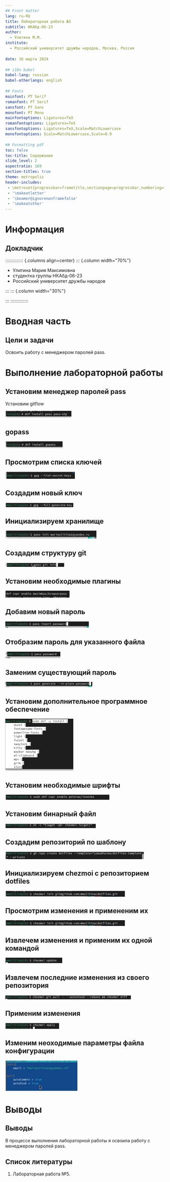 ```yaml
---
## Front matter
lang: ru-RU
title: Лабораторная работа №5
subtitle: НКАбд-06-23
author:
  - Улитина М.М.
institute:
  - Российский университет дружбы народов, Москва, Россия

date: 16 марта 2024

## i18n babel
babel-lang: russian
babel-otherlangs: english

## Fonts
mainfont: PT Serif
romanfont: PT Serif
sansfont: PT Sans
monofont: PT Mono
mainfontoptions: Ligatures=TeX
romanfontoptions: Ligatures=TeX
sansfontoptions: Ligatures=TeX,Scale=MatchLowercase
monofontoptions: Scale=MatchLowercase,Scale=0.9

## Formatting pdf
toc: false
toc-title: Содержание
slide_level: 2
aspectratio: 169
section-titles: true
theme: metropolis
header-includes:
 - \metroset{progressbar=frametitle,sectionpage=progressbar,numbering=fraction}
 - '\makeatletter'
 - '\beamer@ignorenonframefalse'
 - '\makeatother'
---
```


# Информация

## Докладчик

:::::::::::::: {.columns align=center}
::: {.column width="70%"}

  * Улитина Мария Максимовна
  * студентка группы НКАбд-06-23
  * Российский университет дружбы народов

:::
::: {.column width="30%"}



:::
::::::::::::::

# Вводная часть

## Цели и задачи

Освоить работу с менеджером паролей pass.

# Выполнение лабораторной работы


## Установим менеджер паролей pass

Установим gitflow 

![менеджер паролей pass](image/1.PNG)

## gopass

![gopass](image/2.PNG)

## Просмотрим списка ключей

![Список ключей](image/3.PNG)

## Создадим новый ключ

![Создание ключа](image/4.PNG)

## Инициализируем хранилище 

![Хранилище](image/5.PNG)

## Создадим структуру git

![Структура git](image/6.PNG)

## Установим необходимые плагины

![плагины для браузера](image/7.PNG)

## Добавим новый пароль

![Новый пароль](image/9.PNG)
 
## Отобразим пароль для указанного файла 

![Пароль](image/10.PNG)

## Заменим существующий пароль

![Пароль](image/11.PNG)

## Установим дополнительное программное обеспечение

![Программное обеспечение](image/12.PNG)

## Установим необходимые шрифты

![Шрифты](image/13.PNG)

## Установим бинарный файл

![Файл](image/16.PNG)

## Создадим репозиторий по шаблону

![Репозиторий](image/17.PNG)

## Инициализируем chezmoi с репозиторием dotfiles 

![chezmoi](image/18.PNG)

## Просмотрим изменения и примененим их

![chezmoi](image/18.PNG)

## Извлечем изменения и применим их одной командой 

![Изменения](image/20.PNG)

## Извлечем последние изменения из своего репозитория

![Изменения](image/21.PNG)

## Применим изменения

![Изменения](image/22.PNG)

## Изменим неоходимые параметры файла конфигурации

![Конфигурация](image/23.PNG)


# Выводы



## Выводы

В процессе выполнения лабораторной работы я освоила работу с менеджером паролей pass.

## Список литературы

1. Лабораторная работа №5.





